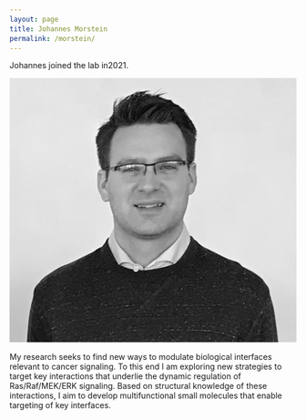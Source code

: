 ```yaml
---
layout: page
title: Johannes Morstein
permalink: /morstein/
---
```

Johannes joined the lab in2021.

![Johannes pic](../img/morstein.png)



My research seeks to find new ways to modulate biological interfaces relevant to cancer signaling. To this end I am exploring new strategies to target key interactions that underlie the dynamic regulation of Ras/Raf/MEK/ERK signaling. Based on structural knowledge of these interactions, I aim to develop multifunctional small molecules that enable targeting of key interfaces.
